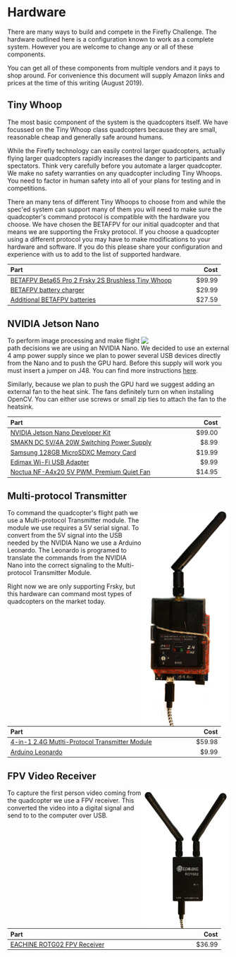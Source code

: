 # Hardware

There are many ways to build and compete in the Firefly Challenge. The
hardware outlined here is a configuration known to work as a complete
system. However you are welcome to change any or all of these
components.

You can get all of these components from multiple vendors and it pays
to shop around. For convenience this document will supply Amazon links
and prices at the time of this writing (August 2019).

## Tiny Whoop

The most basic component of the system is the quadcopters itself. We
have focussed on the Tiny Whoop class quadcopters because they are
small, reasonable cheap and generally safe around humans.

While the Firefly technology can easily control larger quadcopters,
actually flying larger quadcopters rapidly increases the danger to
participants and spectators. Think very carefully before you automate
a larger quadcopter. We make no safety warranties on any quadcopter
including Tiny Whoops. You need to factor in human safety into all of
your plans for testing and in competitions.

There an many tens of different Tiny Whoops to choose from and while
the spec'ed system can support many of them you will need to make sure
the quadcopter's command protocol is compatible with the hardware you
choose. We have chosen the BETAFPV for our initial quadcopter and that
means we are supporting the Frsky protocol. If you choose a quadcopter
using a different protocol you may have to make modifications to your
hardware and software. If you do this please share your configuration
and experience with us to add to the list of supported hardware.

| Part                                                                                                      | Cost |
| --- | ---: |
|[BETAFPV Beta65 Pro 2 Frsky 2S Brushless Tiny Whoop](https://www.amazon.com/gp/product/B07MNG2J6D)|$99.99|
|[BETAFPV battery charger](https://www.amazon.com/BETAFPV-Charger-Board-Battery-Adapter/dp/B072BXBSX5)|$29.99|
|[Additional BETAFPV batteries](https://www.amazon.com/BETAFPV-Battery-Powerwhoop-Connector-Inductrix/dp/B07FFTVB8C)|$27.59|


## NVIDIA Jetson Nano
<img align="right" width=200 src="nano.png" />

To perform image processing and make flight path decisions we are
using an NVIDIA Nano. We decided to use an external 4 amp power supply
since we plan to power several USB devices directly from the Nano and
to push the GPU hard. Before this supply will work you must insert a
jumper on J48. You can find more instructions
[here](https://devtalk.nvidia.com/default/topic/1048640/jetson-nano/power-supply-considerations-for-jetson-nano-developer-kit/).

Similarly, because we plan to push the GPU hard we suggest adding an
external fan to the heat sink. The fans definitely turn on when
installing OpenCV. You can either use screws or small zip ties to
attach the fan to the heatsink.

| Part                                                                                                      | Cost |
| --- | ---: |
|[NVIDIA Jetson Nano Developer Kit](https://www.amazon.com/gp/product/B07PZHBDKT)|$99.00|
|[SMAKN DC 5V/4A 20W Switching Power Supply](https://www.amazon.com/gp/product/B01N4HYWAM)|$8.99|
|[Samsung 128GB MicroSDXC Memory Card](https://www.amazon.com/gp/product/B06XWZWYVP)|$19.99|
|[Edimax Wi-Fi USB Adapter](https://www.amazon.com/Edimax-EW-7811Un-150Mbps-Raspberry-Supports/dp/B003MTTJOY)|$9.99|
|[Noctua NF-A4x20 5V PWM, Premium Quiet Fan](https://www.amazon.com/gp/product/B071FNHVXN)|$14.95|


## Multi-protocol Transmitter
<img align="right" width=200 src="transmitter.png" />

To command the quadcopter's flight path we use a Multi-protocol
Transmitter module. The module we use requires a 5V serial signal. To
convert from the 5V signal into the USB needed by the NVIDIA Nano we
use a Arduino Leonardo. The Leonardo is programed to translate the
commands from the NVIDIA Nano into the correct signaling to the
Multi-protocol Transmitter Module.

Right now we are only supporting Frsky, but this hardware can command
most types of quadcopters on the market today.

| Part                                                                                                      | Cost |
| --- | ---: |
|[4-in-1 2.4G Mutlti-Protocol Transmitter Module](https://www.amazon.com/ARRIS-Jumper-Mutltiprotocol-Transmitter-Module/dp/B07D76QRNS)|$59.98|
|[Arduino Leonardo](https://www.amazon.com/Solu-Leonardo-Compatible-Revision-Atmega32u4)|$9.99|

## FPV Video Receiver
<img align="right" width=200 src="receive.png" />

To capture the first person video coming from the quadcopter we use a
FPV receiver. This converted the video into a digital signal and send
to to the computer over USB.

| Part                                                                                                      | Cost |
| --- | ---: |
|[EACHINE ROTG02 FPV Receiver](https://www.amazon.com/gp/product/B07NNH93NX)|$36.99|
